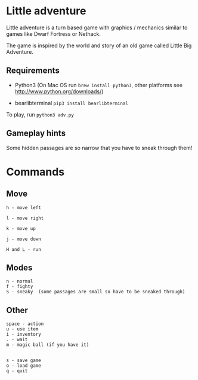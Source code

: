 # Little adventure

Little adventure is a turn based game with graphics / mechanics similar to games like Dwarf Fortress or Nethack.

The game is inspired by the world and story of an old game called Little Big Adventure.

Requirements
---

- Python3  (On Mac OS run `brew install python3`, other platforms see http://www.python.org/downloads/)

- bearlibterminal
    `pip3 install bearlibterminal`

To play, run `python3 adv.py`

## Gameplay hints

Some hidden passages are so narrow that you have to sneak through them!

# Commands

## Move

    h - move left

    l - move right

    k - move up

    j - move down

    H and L - run

## Modes

    n - normal
    f - fighty
    S - sneaky  (some passages are small so have to be sneaked through)


## Other

    space - action
    u - use item
    i - inventory
    . - wait
    m - magic ball (if you have it)


    s - save game
    o - load game
    q - quit
